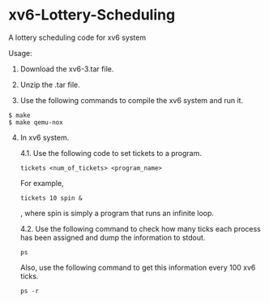 # xv6-Lottery-Scheduling
A lottery scheduling code for xv6 system

Usage:
1. Download the xv6-3.tar file.

2. Unzip the .tar file.

3. Use the following commands to compile the xv6 system and run it.

```
$ make
$ make qemu-nox
```

4. In xv6 system. 

    4.1.  Use the following code to set tickets to a program.
    ```
    tickets <num_of_tickets> <program_name>
    ```
      For example,
      ```
      tickets 10 spin &
      ```
      , where spin is simply a program that runs an infinite loop.

      4.2. Use the following command to check how many ticks each process has been assigned and dump the information to stdout.
      ```
      ps
      ```
      Also, use the following command to get this information every 100 xv6 ticks.
      ```
      ps -r
      ```
